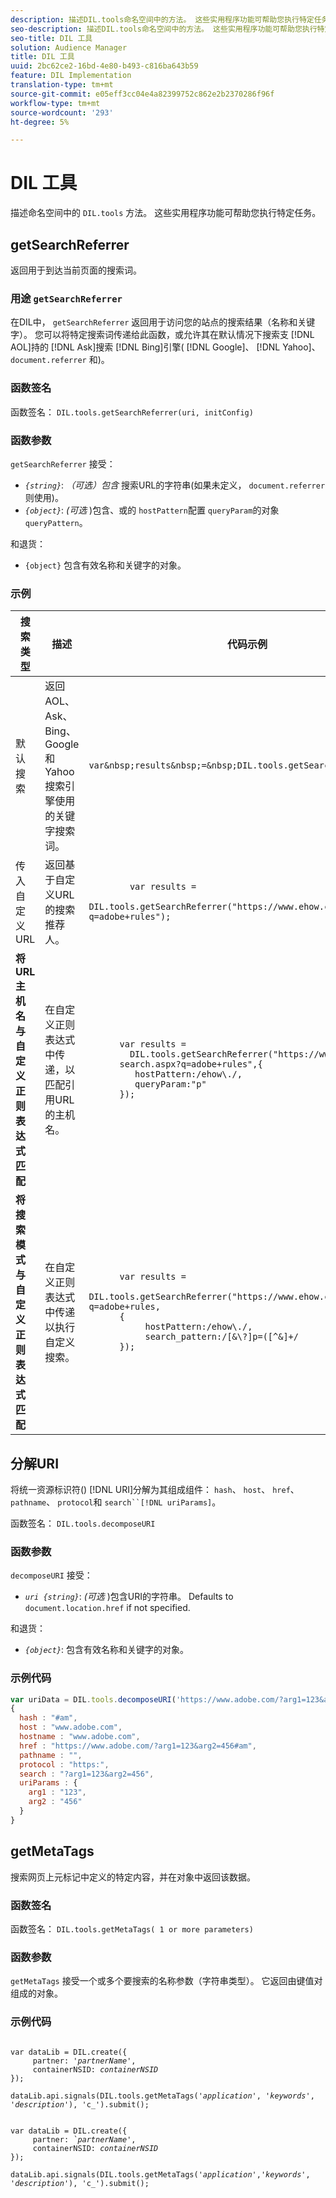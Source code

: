 ```yaml
---
description: 描述DIL.tools命名空间中的方法。 这些实用程序功能可帮助您执行特定任务。
seo-description: 描述DIL.tools命名空间中的方法。 这些实用程序功能可帮助您执行特定任务。
seo-title: DIL 工具
solution: Audience Manager
title: DIL 工具
uuid: 2bc62ce2-16bd-4e80-b493-c816ba643b59
feature: DIL Implementation
translation-type: tm+mt
source-git-commit: e05eff3cc04e4a82399752c862e2b2370286f96f
workflow-type: tm+mt
source-wordcount: '293'
ht-degree: 5%

---
```



# DIL 工具

描述命名空间中的 `DIL.tools` 方法。 这些实用程序功能可帮助您执行特定任务。

<!-- 

c_dil_functions.xml

 -->

## getSearchReferrer

返回用于到达当前页面的搜索词。

<!-- 

r_dil_get_search_referrer.xml

 -->

### 用途 `getSearchReferrer`

在DIL中， `getSearchReferrer` 返回用于访问您的站点的搜索结果（名称和关键字）。 您可以将特定搜索词传递给此函数，或允许其在默认情况下搜索支 [!DNL AOL]持的 [!DNL Ask]搜索 [!DNL Bing]引擎( [!DNL Google]、 [!DNL Yahoo]、 `document.referrer` 和)。

### 函数签名

函数签名： `DIL.tools.getSearchReferrer(uri, initConfig)`

### 函数参数

`getSearchReferrer` 接受：

* *`{string}`*: *（可选）包含* 搜索URL的字符串(如果未定义， `document.referrer` 则使用)。
* *`{object}`*: *(可选* )包含、或的 `hostPattern`配置 `queryParam`的对象 `queryPattern`。

和退货：

* `{object}` 包含有效名称和关键字的对象。

### 示例

<table id="table_D035276601EC428295E4D619F05BB8D0"> 
 <thead> 
  <tr> 
   <th> 搜索类型 </th> 
   <th> 描述 </th> 
   <th> 代码示例 </th> 
  </tr> 
 </thead>
 <tbody> 
  <tr> 
   <td> 默认搜索</td> 
   <td> 返回AOL、Ask、Bing、Google和Yahoo搜索引擎使用的关键字搜索词。 </td> 
   <td>
      <code>var&amp;nbsp;results&amp;nbsp;=&amp;nbsp;DIL.tools.getSearchReferrer();</code> 
  </td>
  </tr> 
  <tr> 
   <td>传入自定义URL</td> 
   <td>返回基于自定义URL的搜索推荐人。</td> 
   <td> 
  <code>
        var&nbsp;results&nbsp;= 
        DIL.tools.getSearchReferrer("https://www.ehow.com/search.aspx?q=adobe+rules");
  </code>
</td> 
  </tr> 
  <tr> 
   <td> <b>将URL主机名与自定义正则表达式匹配</b></td> 
   <td> 在自定义正则表达式中传递，以匹配引用URL的主机名。 </td> 
   <td> 
  <code>
      var results = 
        DIL.tools.getSearchReferrer("https://www.ehow.com/
      search.aspx?q=adobe+rules",{ 
      &nbsp;&nbsp;&nbsp;hostPattern:/ehow\./, 
      &nbsp;&nbsp;&nbsp;queryParam:"p" 
      }); 
  </code>
  </td></tr> 
  <tr> 
   <td> <b>将搜索模式与自定义正则表达式匹配</b> </td> 
   <td> 在自定义正则表达式中传递以执行自定义搜索。 </td> 
   <td> 
    <code>
      var&nbsp;results&nbsp;= 
      DIL.tools.getSearchReferrer("https://www.ehow.com/search.aspx?q=adobe+rules,
      {
        &nbsp;&nbsp;&nbsp;hostPattern:/ehow\./, 
        &nbsp;&nbsp;&nbsp;search_pattern:/[&amp;\?]p=([^&amp;]+/ 
      });
    </code>
   </td> 
  </tr> 
 </tbody> 
</table>

## 分解URI

将统一资源标识符() [!DNL URI]分解为其组成组件： `hash`、 `host`、 `href`、 `pathname`、 `protocol`和 `search``[!DNL uriParams]`。

<!-- 

r_dil_decompose.xml

 -->

函数签名： `DIL.tools.decomposeURI`

### 函数参数

`decomposeURI` 接受：

* *`uri {string}`*: *(可选* )包含URI的字符串。 Defaults to `document.location.href` if not specified.

和退货：

* *`{object}`*: 包含有效名称和关键字的对象。

### 示例代码


```javascript
var uriData = DIL.tools.decomposeURI('https://www.adobe.com/?arg1=123&arg2=456#am'); 
{ 
  hash : "#am", 
  host : "www.adobe.com", 
  hostname : "www.adobe.com", 
  href : "https://www.adobe.com/?arg1=123&arg2=456#am", 
  pathname : "", 
  protocol : "https:", 
  search : "?arg1=123&arg2=456", 
  uriParams : { 
    arg1 : "123", 
    arg2 : "456" 
  } 
}
```

## getMetaTags

搜索网页上元标记中定义的特定内容，并在对象中返回该数据。

<!-- 

r_dil_get_metatags.xml

 -->

### 函数签名

函数签名： `DIL.tools.getMetaTags( 1 or more parameters)`

### 函数参数

`getMetaTags` 接受一个或多个要搜索的名称参数（字符串类型）。 它返回由键值对组成的对象。

### 示例代码

<pre class="&ldquo;javascript&rdquo;"><code>
var dataLib = DIL.create({ 
     partner: '<i>partnerName'</i>, 
     containerNSID: <i>containerNSID</i> 
}); 

dataLib.api.signals(DIL.tools.getMetaTags('<i>application</i>', '<i>keywords</i>',  '<i>description</i>'), 'c_').submit();
</code></pre>

<pre><code>
var dataLib = DIL.create({ 
     partner: <i>`partnerName'</i>, 
     containerNSID: <i>containerNSID</i> 
}); 

dataLib.api.signals(DIL.tools.getMetaTags('<i>application</i>','<i>keywords</i>', '<i>description</i>'), 'c_').submit();
</code></pre>
